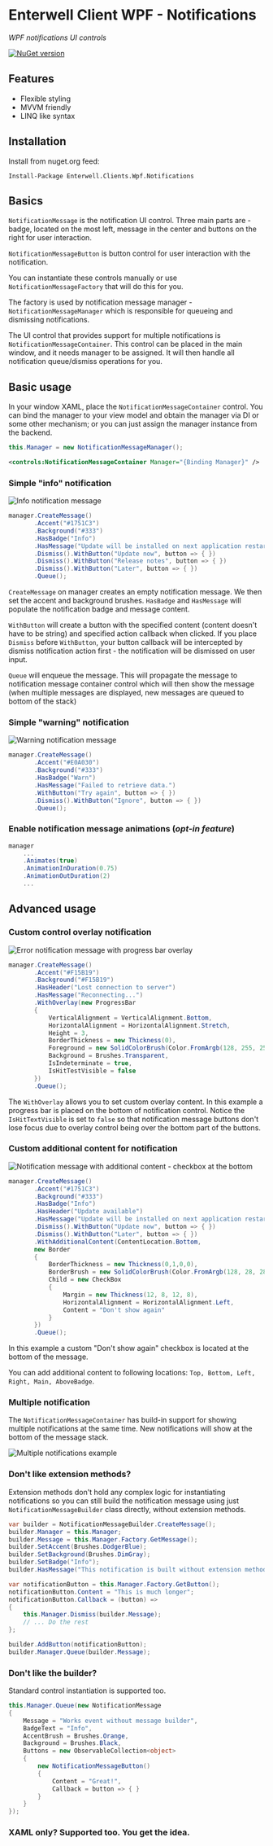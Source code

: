 # Enterwell Client WPF - Notifications
_WPF notifications UI controls_

[![NuGet version](https://badge.fury.io/nu/Enterwell.Clients.Wpf.Notifications.svg)](https://badge.fury.io/nu/Enterwell.Clients.Wpf.Notifications)

## Features
- Flexible styling 
- MVVM friendly
- LINQ like syntax

## Installation

Install from nuget.org feed:

```
Install-Package Enterwell.Clients.Wpf.Notifications
```

## Basics

`NotificationMessage` is the notification UI control. Three main parts are - badge, located on the most left, message in the center and buttons on the right for user interaction.

`NotificationMessageButton` is button control for user interaction with the notification. 

You can instantiate these controls manually or use `NotificationMessageFactory` that will do this for you.

The factory is used by notification message manager - `NotificationMessageManager` which is responsible for queueing and dismissing notifications.

The UI control that provides support for multiple notifications is `NotificationMessageContainer`. This control can be placed in the main window, and it needs manager to be assigned. It will then handle all notification queue/dismiss operations for you. 

## Basic usage

In your window XAML, place the `NotificationMessageContainer` control. You can bind the manager to your view model and obtain the manager via DI or some other mechanism; or you can just assign the manager instance from the backend.

```c#
this.Manager = new NotificationMessageManager();
```

```xml
<controls:NotificationMessageContainer Manager="{Binding Manager}" />
```

### Simple "info" notification

![Info notification message](docs/images/CaptureNotificationMessageInfo.PNG)

```c#
manager.CreateMessage()
       .Accent("#1751C3")
       .Background("#333")
       .HasBadge("Info")
       .HasMessage("Update will be installed on next application restart.")
       .Dismiss().WithButton("Update now", button => { })
       .Dismiss().WithButton("Release notes", button => { })
       .Dismiss().WithButton("Later", button => { })
       .Queue(); 
```

`CreateMessage` on manager creates an empty notification message. We then set the accent and background brushes. `HasBadge` and `HasMessage` will populate the notification badge and message content.

`WithButton` will create a button with the specified content (content doesn't have to be string) and specified action callback when clicked. If you place `Dismiss` before `WithButton`, your button callback will be intercepted by dismiss notification action first - the notification will be dismissed on user input.

`Queue` will enqueue the message. This will propagate the message to notification message container control which will then show the message (when multiple messages are displayed, new messages are queued to bottom of the stack)

### Simple "warning" notification

![Warning notification message](docs/images/CaptureNotificationMessageWarning.PNG)

```c#
manager.CreateMessage()
       .Accent("#E0A030")
       .Background("#333")
       .HasBadge("Warn")
       .HasMessage("Failed to retrieve data.")
       .WithButton("Try again", button => { })
       .Dismiss().WithButton("Ignore", button => { })
       .Queue();
```

### Enable notification message animations (_opt-in feature_)

```c#
manager
    ...
    .Animates(true)
    .AnimationInDuration(0.75)
    .AnimationOutDuration(2)
    ...
```

## Advanced usage

### Custom control overlay notification

![Error notification message with progress bar overlay](docs/images/CaptureNotificationMessageError.PNG)

```c#
manager.CreateMessage()
       .Accent("#F15B19")
       .Background("#F15B19")
       .HasHeader("Lost connection to server")
       .HasMessage("Reconnecting...")
       .WithOverlay(new ProgressBar
       {
           VerticalAlignment = VerticalAlignment.Bottom,
           HorizontalAlignment = HorizontalAlignment.Stretch,
           Height = 3,
           BorderThickness = new Thickness(0),
           Foreground = new SolidColorBrush(Color.FromArgb(128, 255, 255, 255)),
           Background = Brushes.Transparent,
           IsIndeterminate = true,
           IsHitTestVisible = false
       })
       .Queue();
```

The `WithOverlay` allows you to set custom overlay content. In this example a progress bar is placed on the bottom of notification control. Notice the `IsHitTextVisible` is set to `false` so that notification message buttons don't lose focus due to overlay control being over the bottom part of the buttons.

### Custom additional content for notification

![Notification message with additional content - checkbox at the bottom](docs/images/CaptureNotificationMessageAdditionalContent.PNG)

```c#
manager.CreateMessage()
       .Accent("#1751C3")
       .Background("#333")
       .HasBadge("Info")
       .HasHeader("Update available")
       .HasMessage("Update will be installed on next application restart.")
       .Dismiss().WithButton("Update now", button => { })
       .Dismiss().WithButton("Later", button => { })
       .WithAdditionalContent(ContentLocation.Bottom,
       new Border
       {
           BorderThickness = new Thickness(0,1,0,0),
           BorderBrush = new SolidColorBrush(Color.FromArgb(128, 28, 28, 28)),
           Child = new CheckBox
           {
               Margin = new Thickness(12, 8, 12, 8),
               HorizontalAlignment = HorizontalAlignment.Left,
               Content = "Don't show again"
           }
       })
       .Queue();
```

In this example a custom "Don't show again" checkbox is located at the bottom of the message.

You can add additional content to following locations: `Top, Bottom, Left, Right, Main, AboveBadge`.

### Multiple notification

The `NotificationMessageContainer` has build-in support for showing multiple notifications at the same time. New notifications will show at the bottom of the message stack.

![Multiple notifications example](docs/images/CaptureNotificationMessageMultiple.PNG)

### Don't like extension methods?

Extension methods don't hold any complex logic for instantiating notifications so you can still build the notification message using just `NotificationMessageBuilder` class directly, without extension methods.

```c#
var builder = NotificationMessageBuilder.CreateMessage();
builder.Manager = this.Manager;
builder.Message = this.Manager.Factory.GetMessage();
builder.SetAccent(Brushes.DodgerBlue);
builder.SetBackground(Brushes.DimGray);
builder.SetBadge("Info");
builder.HasMessage("This notification is built without extension methods.");

var notificationButton = this.Manager.Factory.GetButton();
notificationButton.Content = "This is much longer";
notificationButton.Callback = (button) =>
{
    this.Manager.Dismiss(builder.Message);
    // ... Do the rest
};

builder.AddButton(notificationButton);
builder.Manager.Queue(builder.Message);
```     

### Don't like the builder?

Standard control instantiation is supported too. 

```c#
this.Manager.Queue(new NotificationMessage
{
    Message = "Works event without message builder",
    BadgeText = "Info",
    AccentBrush = Brushes.Orange,
    Background = Brushes.Black,
    Buttons = new ObservableCollection<object>
    {
        new NotificationMessageButton()
        {
            Content = "Great!",
            Callback = button => { }
        }
    }
});
```

### XAML only? Supported too. You get the idea.

